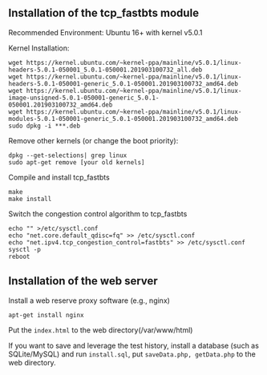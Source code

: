 
## Installation of the tcp_fastbts module

Recommended Environment: Ubuntu 16+  with kernel v5.0.1

Kernel Installation:

```shell
wget https://kernel.ubuntu.com/~kernel-ppa/mainline/v5.0.1/linux-headers-5.0.1-050001_5.0.1-050001.201903100732_all.deb
wget https://kernel.ubuntu.com/~kernel-ppa/mainline/v5.0.1/linux-headers-5.0.1-050001-generic_5.0.1-050001.201903100732_amd64.deb
wget https://kernel.ubuntu.com/~kernel-ppa/mainline/v5.0.1/linux-image-unsigned-5.0.1-050001-generic_5.0.1-050001.201903100732_amd64.deb
wget https://kernel.ubuntu.com/~kernel-ppa/mainline/v5.0.1/linux-modules-5.0.1-050001-generic_5.0.1-050001.201903100732_amd64.deb
sudo dpkg -i ***.deb

```

Remove other kernels (or change the boot priority):
```shell
dpkg --get-selections| grep linux
sudo apt-get remove [your old kernels]
```

Compile and install tcp_fastbts
```shell
make
make install
```

Switch the congestion control algorithm to tcp_fastbts
```shell
echo "" >/etc/sysctl.conf
echo "net.core.default_qdisc=fq" >> /etc/sysctl.conf
echo "net.ipv4.tcp_congestion_control=fastbts" >> /etc/sysctl.conf
sysctl -p
reboot
```

## Installation of the web server

Install a web reserve proxy software (e.g., nginx)

```shell
apt-get install nginx
```

Put the ```index.html``` to the web directory(/var/www/html)

If you want to save and leverage the test history, install a database (such as SQLite/MySQL) and run ```install.sql```, put ```saveData.php, getData.php``` to the web directory.


<!--

## 部署tcp_fastbts模块

推荐使用ubuntu系统，内核版本5.0.1

内核安装:
```shell
wget https://kernel.ubuntu.com/~kernel-ppa/mainline/v5.0.1/linux-headers-5.0.1-050001_5.0.1-050001.201903100732_all.deb
wget https://kernel.ubuntu.com/~kernel-ppa/mainline/v5.0.1/linux-headers-5.0.1-050001-generic_5.0.1-050001.201903100732_amd64.deb
wget https://kernel.ubuntu.com/~kernel-ppa/mainline/v5.0.1/linux-image-unsigned-5.0.1-050001-generic_5.0.1-050001.201903100732_amd64.deb
wget https://kernel.ubuntu.com/~kernel-ppa/mainline/v5.0.1/linux-modules-5.0.1-050001-generic_5.0.1-050001.201903100732_amd64.deb
sudo dpkg -i ***.deb
```

删除其他内核（或切换启动顺序）
```shell
dpkg --get-selections| grep linux
sudo apt-get remove [your old kernels]
```

编译安装 tcp_fastbts
```shell
make
make install
```

将拥塞控制算法切换到 tcp_fastbts
```shell
echo "" >/etc/sysctl.conf
echo "net.core.default_qdisc=fq" >> /etc/sysctl.conf
echo "net.ipv4.tcp_congestion_control=fastbts" >> /etc/sysctl.conf
sysctl -p
reboot
```

-->
